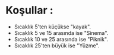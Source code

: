 <h1>Koşullar :</h1>

- Sıcaklık 5'ten küçükse "kayak".
- Sıcaklık 5 ve 15 arasında ise "Sinema".
- Sıcaklık 10 ve 25 arasında ise "Piknik".
- Sıcaklık 25'ten büyük ise "Yüzme".

